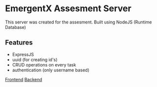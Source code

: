 # EmergentX Assesment Server
This server was created for the assesment. Built using NodeJS (Runtime Database)

## Features
* ExpressJS
* uuid (for creating id's)
* CRUD operations on every task
* authentication (only username based)

[Frontend](https://github.com/harmeet9013/EmergentX-assesment)
[Backend](https://github.com/harmeet9013/EmergentX-assesment-server)